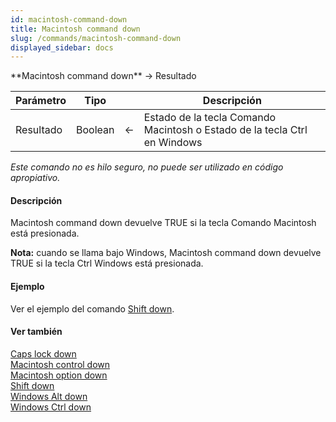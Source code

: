 ```yaml
---
id: macintosh-command-down
title: Macintosh command down
slug: /commands/macintosh-command-down
displayed_sidebar: docs
---
```


<!--REF #_command_.Macintosh command down.Syntax-->**Macintosh command down**  -> Resultado<!-- END REF-->
<!--REF #_command_.Macintosh command down.Params-->
| Parámetro | Tipo |  | Descripción |
| --- | --- | --- | --- |
| Resultado | Boolean | &#8592; | Estado de la tecla Comando Macintosh o Estado de la tecla Ctrl en Windows |

<!-- END REF-->

*Este comando no es hilo seguro, no puede ser utilizado en código apropiativo.*


#### Descripción 

<!--REF #_command_.Macintosh command down.Summary-->Macintosh command down devuelve TRUE si la tecla Comando Macintosh está presionada.<!-- END REF--> 

**Nota:** cuando se llama bajo Windows, Macintosh command down devuelve TRUE si la tecla Ctrl Windows está presionada.

#### Ejemplo 

Ver el ejemplo del comando [Shift down](shift-down.md "Shift down").

#### Ver también 

[Caps lock down](caps-lock-down.md)  
[Macintosh control down](macintosh-control-down.md)  
[Macintosh option down](macintosh-option-down.md)  
[Shift down](shift-down.md)  
[Windows Alt down](windows-alt-down.md)  
[Windows Ctrl down](windows-ctrl-down.md)  